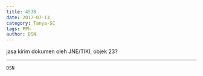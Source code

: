 ```yaml
---
title: 4538
date: 2017-07-13
category: Tanya-SC
tags: PPh
author: DSN
---
```


jasa kirim dokumen oleh JNE/TIKI, objek 23?

---



`DSN`
